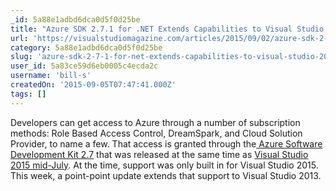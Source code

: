 ```yaml
---
_id: 5a88e1adbd6dca0d5f0d25be
title: "Azure SDK 2.7.1 for .NET Extends Capabilities to Visual Studio 2013"
url: 'https://visualstudiomagazine.com/articles/2015/09/02/azure-sdk-2-7-1-for-net-visual-studio-2013.aspx'
category: 5a88e1adbd6dca0d5f0d25be
slug: 'azure-sdk-2-7-1-for-net-extends-capabilities-to-visual-studio-2013'
user_id: 5a83ce59d6eb0005c4ecda2c
username: 'bill-s'
createdOn: '2015-09-05T07:47:41.000Z'
tags: []
---
```


Developers can get access to Azure through a number of subscription methods: Role Based Access Control, DreamSpark, and Cloud Solution Provider, to name a few. That access is granted through the<a href="http://azure.microsoft.com/en-us/blog/announcing-the-azure-sdk-2-7-for-net/" target="_blank"> Azure Software Development Kit 2.7</a> that was released at the same time as <a href="https://visualstudiomagazine.com/articles/2015/07/20/official-visual-studio-2015-net-framework-4-6-rtm.aspx" target="_blank">Visual Studio 2015 mid-July</a>. At the time, support was only built in for Visual Studio 2015. This week, a point-point update extends that support to Visual Studio 2013.
